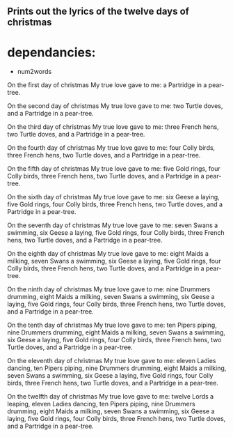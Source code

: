 ## Prints out the lyrics of the twelve days of christmas

# dependancies:
- num2words

On the first day of christmas
My true love gave to me:
a Partridge in a pear-tree.


On the second day of christmas
My true love gave to me:
two Turtle doves, and
a Partridge in a pear-tree.


On the third day of christmas
My true love gave to me:
three French hens,
two Turtle doves, and
a Partridge in a pear-tree.


On the fourth day of christmas
My true love gave to me:
four Colly birds,
three French hens,
two Turtle doves, and
a Partridge in a pear-tree.


On the fifth day of christmas
My true love gave to me:
five Gold rings,
four Colly birds,
three French hens,
two Turtle doves, and
a Partridge in a pear-tree.


On the sixth day of christmas
My true love gave to me:
six Geese a laying,
five Gold rings,
four Colly birds,
three French hens,
two Turtle doves, and
a Partridge in a pear-tree.


On the seventh day of christmas
My true love gave to me:
seven Swans a swimming,
six Geese a laying,
five Gold rings,
four Colly birds,
three French hens,
two Turtle doves, and
a Partridge in a pear-tree.


On the eighth day of christmas
My true love gave to me:
eight Maids a milking,
seven Swans a swimming,
six Geese a laying,
five Gold rings,
four Colly birds,
three French hens,
two Turtle doves, and
a Partridge in a pear-tree.


On the ninth day of christmas
My true love gave to me:
nine Drummers drumming,
eight Maids a milking,
seven Swans a swimming,
six Geese a laying,
five Gold rings,
four Colly birds,
three French hens,
two Turtle doves, and
a Partridge in a pear-tree.


On the tenth day of christmas
My true love gave to me:
ten Pipers piping,
nine Drummers drumming,
eight Maids a milking,
seven Swans a swimming,
six Geese a laying,
five Gold rings,
four Colly birds,
three French hens,
two Turtle doves, and
a Partridge in a pear-tree.


On the eleventh day of christmas
My true love gave to me:
eleven Ladies dancing,
ten Pipers piping,
nine Drummers drumming,
eight Maids a milking,
seven Swans a swimming,
six Geese a laying,
five Gold rings,
four Colly birds,
three French hens,
two Turtle doves, and
a Partridge in a pear-tree.


On the twelfth day of christmas
My true love gave to me:
twelve Lords a leaping,
eleven Ladies dancing,
ten Pipers piping,
nine Drummers drumming,
eight Maids a milking,
seven Swans a swimming,
six Geese a laying,
five Gold rings,
four Colly birds,
three French hens,
two Turtle doves, and
a Partridge in a pear-tree.